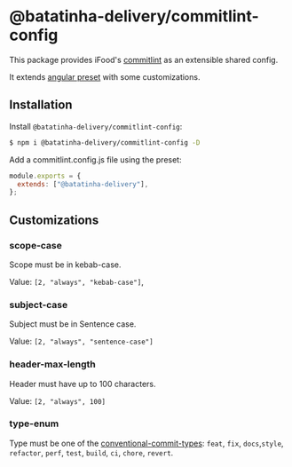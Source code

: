# @batatinha-delivery/commitlint-config

This package provides iFood's [commitlint](https://github.com/conventional-changelog/commitlint) as an extensible shared config.

It extends [angular preset](https://www.npmjs.com/package/@commitlint/config-angular) with some customizations.

## Installation

Install `@batatinha-delivery/commitlint-config`:

```bash
$ npm i @batatinha-delivery/commitlint-config -D
```

Add a commitlint.config.js file using the preset:

```js
module.exports = {
  extends: ["@batatinha-delivery"],
};
```

## Customizations

### scope-case

Scope must be in kebab-case.

Value: `[2, "always", "kebab-case"]`,

### subject-case

Subject must be in Sentence case.

Value: `[2, "always", "sentence-case"]`

### header-max-length

Header must have up to 100 characters.

Value: `[2, "always", 100]`

### type-enum

Type must be one of the [conventional-commit-types](https://github.com/commitizen/conventional-commit-types/blob/master/index.json): `feat`, `fix`, `docs`,`style`, `refactor`, `perf`, `test`, `build`, `ci`, `chore`, `revert`.
